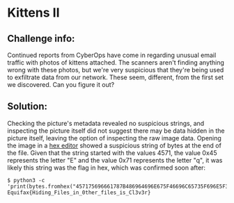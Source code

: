Kittens II
==========

## Challenge info:

Continued reports from CyberOps have come in regarding unusual email traffic with photos of kittens attached. The scanners aren't finding anything wrong with these photos, but we're very suspicious that they're being used to exfiltrate data from our network. These seem, different, from the first set we discovered. Can you figure it out?

## Solution:

Checking the picture's metadata revealed no suspicious strings, and inspecting the picture itself did not suggest there may be data hidden in the picture itself, leaving the option of inspecting the raw image data. Opening the image in a [hex editor](https://hexed.it/) showed a suspicious string of bytes at the end of the file.
Given that the string started with the values 4571, the value 0x45 represents the letter "E" and the value 0x71 represents the letter "q", it was likely this string was the flag in hex, which was confirmed soon after:
```
$ python3 -c 'print(bytes.fromhex("457175696661787B486964696E675F46696C65735F696E5F30746865725F66696C65735F69735F436C337633727D").decode())'
Equifax{Hiding_Files_in_0ther_files_is_Cl3v3r}
```
